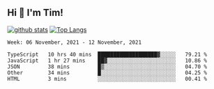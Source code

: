 ## Hi 👋 I'm Tim!
  
  [![github stats](https://github-readme-stats.vercel.app/api?username=thostetler&theme=dracula&count_private=true&show_icons=true)](https://github.com/thostetler/github-readme-stats)
  [![Top Langs](https://github-readme-stats.vercel.app/api/top-langs/?username=thostetler&layout=compact&count_private=true&theme=dracula&show_icons=true)](https://github.com/thostetler/github-readme-stats)
 
<!--START_SECTION:waka-->
```text
Week: 06 November, 2021 - 12 November, 2021

TypeScript   10 hrs 40 mins  ███████████████████▓░░░░░   79.21 % 
JavaScript   1 hr 27 mins    ██▓░░░░░░░░░░░░░░░░░░░░░░   10.86 % 
JSON         38 mins         █▒░░░░░░░░░░░░░░░░░░░░░░░   04.70 % 
Other        34 mins         █░░░░░░░░░░░░░░░░░░░░░░░░   04.25 % 
HTML         3 mins          ░░░░░░░░░░░░░░░░░░░░░░░░░   00.41 % 
```
<!--END_SECTION:waka-->

